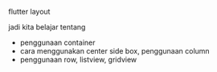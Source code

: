 flutter layout 

jadi kita belajar tentang 

- penggunaan container 
- cara menggunakan center side box, penggunaan column
- penggunaan row, listview, gridview